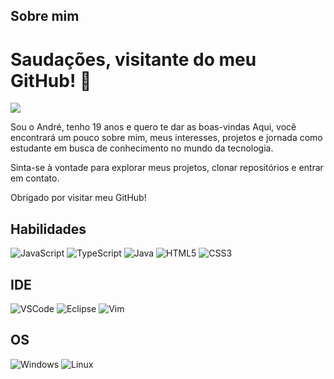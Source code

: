 ## Sobre mim
<h1>Saudações, visitante do meu GitHub! 👋</h1>
<img src="https://i.pinimg.com/originals/e3/8b/75/e38b75f9ceb27f5f032f5656158dde55.gif"/>

Sou o André, tenho 19 anos e quero te dar as boas-vindas
Aqui, você encontrará um pouco sobre mim, meus interesses, projetos e jornada como estudante em busca de conhecimento no mundo da tecnologia.

Sinta-se à vontade para explorar meus projetos, clonar repositórios e entrar em contato. 

Obrigado por visitar meu GitHub!

## Habilidades

![JavaScript](https://img.shields.io/badge/JavaScript-21262d?style=for-the-badge&logo=javascript&logoColor=ffffff)
![TypeScript](https://img.shields.io/badge/TypeScript-21262d?style=for-the-badge&logo=typescript&logoColor=white)
![Java](https://img.shields.io/badge/java-21262d.svg?style=for-the-badge&logo=openjdk&logoColor=white)
![HTML5](https://img.shields.io/badge/HTML5-21262d?style=for-the-badge&logo=html5&logoColor=white)
![CSS3](https://img.shields.io/badge/CSS3-21262d?style=for-the-badge&logo=css3&logoColor=white)

## IDE

![VSCode](https://img.shields.io/badge/VSCode-21262d?style=for-the-badge&logo=visual%20studio%20code&logoColor=white)
![Eclipse](https://img.shields.io/badge/Eclipse-21262d?style=for-the-badge&logo=eclipse&logoColor=white)
![Vim](https://img.shields.io/badge/VIM-21262d.svg?style=for-the-badge&logo=vim&logoColor=white)

## OS

![Windows](https://img.shields.io/badge/Windows-21262d?style=for-the-badge&logo=windows&logoColor=white)
![Linux](https://img.shields.io/badge/Linux-21262d?style=for-the-badge&logo=linux&logoColor=white)
